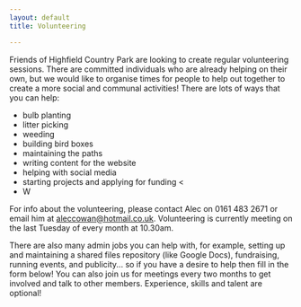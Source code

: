 ```yaml
---
layout: default
title: Volunteering

---
```

Friends of Highfield Country Park are looking to create regular volunteering sessions. There are committed individuals who are already helping on their own, but we would like to organise times for people to help out together to create a more social and communal activities! There are lots of ways that you can help:

* bulb planting
* litter picking
* weeding
* building bird boxes
* maintaining the paths
* writing content for the website
* helping with social media
* starting projects and applying for funding <
* W

For info about the volunteering, please contact Alec on 0161 483 2671 or email him at aleccowan@hotmail.co.uk. Volunteering is currently meeting on the last Tuesday of every month at 10.30am.

There are also many admin jobs you can help with, for example, setting up and maintaining a shared files repository (like Google Docs), fundraising, running events, and publicity... so if you have a desire to help then fill in the form below! You can also join us for meetings every two months to get involved and talk to other members. Experience, skills and talent are optional!